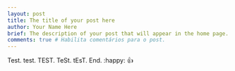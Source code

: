 ```yaml
---
layout: post
title: The title of your post here
author: Your Name Here
brief: The description of your post that will appear in the home page.
comments: true # Habilita comentários para o post.
---
```


Test. test. TEST. TeSt. tEsT. End.
:happy: :+1:
